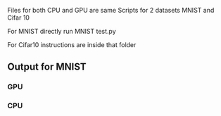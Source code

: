 Files for both CPU and GPU are same
Scripts for 2 datasets MNIST and Cifar 10

For MNIST directly run MNIST test.py

For Cifar10 instructions are inside that folder

## Output for MNIST

### GPU


### CPU
